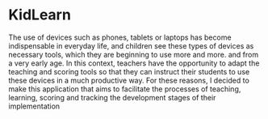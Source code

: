 # KidLearn
The use of devices such as phones, tablets or laptops has become indispensable in everyday life, and children see these types of devices as necessary tools, which they are beginning to use
more and more. and from a very early age.
In this context, teachers have the opportunity to adapt the teaching and scoring tools so
that they can instruct their students to use these devices in a much productive way.
For these reasons, I decided to make this application that aims to facilitate the processes
of teaching, learning, scoring and tracking the development stages of their implementation
